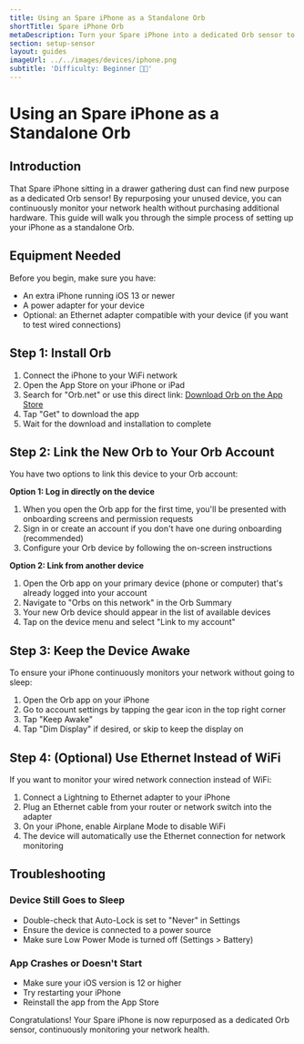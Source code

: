 ```yaml
---
title: Using an Spare iPhone as a Standalone Orb
shortTitle: Spare iPhone Orb
metaDescription: Turn your Spare iPhone into a dedicated Orb sensor to continuously monitor your network without purchasing additional hardware.
section: setup-sensor
layout: guides
imageUrl: ../../images/devices/iphone.png
subtitle: 'Difficulty: Beginner 🧑‍💻'
---
```


# Using an Spare iPhone as a Standalone Orb

## Introduction

That Spare iPhone sitting in a drawer gathering dust can find new purpose as a dedicated Orb sensor! By repurposing your unused device, you can continuously monitor your network health without purchasing additional hardware. This guide will walk you through the simple process of setting up your iPhone as a standalone Orb.

## Equipment Needed

Before you begin, make sure you have:

- An extra iPhone running iOS 13 or newer
- A power adapter for your device
- Optional: an Ethernet adapter compatible with your device (if you want to test wired connections)

## Step 1: Install Orb

1. Connect the iPhone to your WiFi network
2. Open the App Store on your iPhone or iPad
3. Search for "Orb.net" or use this direct link: [Download Orb on the App Store](https://apps.apple.com/us/app/orb-net/id6477840170)
4. Tap "Get" to download the app
5. Wait for the download and installation to complete

## Step 2: Link the New Orb to Your Orb Account

You have two options to link this device to your Orb account:

**Option 1: Log in directly on the device**

1. When you open the Orb app for the first time, you'll be presented with onboarding screens and permission requests
2. Sign in or create an account if you don't have one during onboarding (recommended)
3. Configure your Orb device by following the on-screen instructions

**Option 2: Link from another device**

1. Open the Orb app on your primary device (phone or computer) that's already logged into your account
2. Navigate to "Orbs on this network" in the Orb Summary
3. Your new Orb device should appear in the list of available devices
4. Tap on the device menu and select "Link to my account"

## Step 3: Keep the Device Awake

To ensure your iPhone continuously monitors your network without going to sleep:

1. Open the Orb app on your iPhone
2. Go to account settings by tapping the gear icon in the top right corner
3. Tap "Keep Awake"
4. Tap "Dim Display" if desired, or skip to keep the display on

## Step 4: (Optional) Use Ethernet Instead of WiFi

If you want to monitor your wired network connection instead of WiFi:

1. Connect a Lightning to Ethernet adapter to your iPhone
2. Plug an Ethernet cable from your router or network switch into the adapter
3. On your iPhone, enable Airplane Mode to disable WiFi
4. The device will automatically use the Ethernet connection for network monitoring

## Troubleshooting

### Device Still Goes to Sleep

- Double-check that Auto-Lock is set to "Never" in Settings
- Ensure the device is connected to a power source
- Make sure Low Power Mode is turned off (Settings > Battery)

### App Crashes or Doesn't Start

- Make sure your iOS version is 12 or higher
- Try restarting your iPhone
- Reinstall the app from the App Store

Congratulations! Your Spare iPhone is now repurposed as a dedicated Orb sensor, continuously monitoring your network health.
